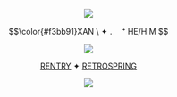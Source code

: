 <p align="center">
<img src="https://64.media.tumblr.com/bc4c08b37b1d595b30f94bcfcb1d87b0/8ac72bb49761ea20-60/s1280x1920/8a6df86f02abd8aa33c4584d9f508ce9d027d20c.gifv"/>
</p>
<p align="center">
$$\color{#f3bb91}XAN \  ✦ . 　⁺ HE/HIM $$ 
</p>
<p align="center">
<img src="https://64.media.tumblr.com/95be972ed88a4bab674700df2aa8c162/dba775b37679fbca-10/s500x750/a96aeb7fb427515f06038eb7f4c6bb0b0d69d4d1.pnj"/>
</p>

<div align="center">

  [RENTRY](https://rentry.co/redrosess)  ✦  [RETROSPRING](https://retrospring.net/@bloodycherryr) 
<p align="center">
<img src="https://64.media.tumblr.com/64084f352d1664758e1a4febcb0e4464/8ac72bb49761ea20-51/s1280x1920/6f95cb38697fbf131637f4c1a8b625d9b372f3cf.gifv"/>
</p>

